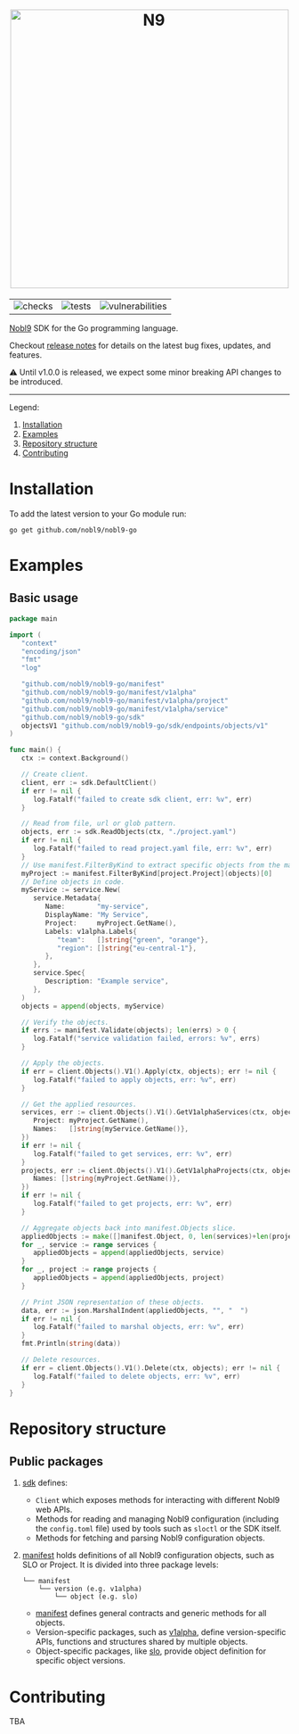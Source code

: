 <!-- markdownlint-disable line-length html -->
<h1 align="center">
   <picture>
      <source media="(prefers-color-scheme: dark)" srcset="https://user-images.githubusercontent.com/32738712/185149468-dc07f5d9-68c0-4922-a006-7baf6a08eaac.png">
      <source media="(prefers-color-scheme: light)" srcset="https://user-images.githubusercontent.com/32738712/185148352-bea80385-c772-4842-8f7b-6838bb08a3f4.png">
      <img alt="N9" src="https://user-images.githubusercontent.com/32738712/185148352-bea80385-c772-4842-8f7b-6838bb08a3f4.png" width="500" />
   </picture><br/>
</h1>

<div align="center">
  <table>
    <tr>
      <td>
        <img alt="checks" src="https://github.com/nobl9/nobl9-go/actions/workflows/checks.yml/badge.svg?event=push">
      </td>
      <td>
        <img alt="tests" src="https://github.com/nobl9/nobl9-go/actions/workflows/tests.yml/badge.svg?event=push">
      </td>
      <td>
        <img alt="vulnerabilities" src="https://github.com/nobl9/nobl9-go/actions/workflows/vulns.yml/badge.svg?event=push">
      </td>
    </tr>
  </table>
</div>
<!-- markdownlint-enable line-length html -->

[Nobl9](https://www.nobl9.com/) SDK for the Go programming language.

Checkout [release notes](https://github.com/nobl9/nobl9-go/releases)
for details on the latest bug fixes, updates, and features.

⚠️ Until v1.0.0 is released, we expect some minor breaking API changes
to be introduced.

---

Legend:

1. [Installation](#installation)
2. [Examples](#examples)
3. [Repository structure](#repository-structure)
4. [Contributing](#contributing)

# Installation

To add the latest version to your Go module run:

```shell
go get github.com/nobl9/nobl9-go
```

# Examples

## Basic usage

<!-- markdownlint-disable MD013 -->
```go
package main

import (
   "context"
   "encoding/json"
   "fmt"
   "log"

   "github.com/nobl9/nobl9-go/manifest"
   "github.com/nobl9/nobl9-go/manifest/v1alpha"
   "github.com/nobl9/nobl9-go/manifest/v1alpha/project"
   "github.com/nobl9/nobl9-go/manifest/v1alpha/service"
   "github.com/nobl9/nobl9-go/sdk"
   objectsV1 "github.com/nobl9/nobl9-go/sdk/endpoints/objects/v1"
)

func main() {
   ctx := context.Background()

   // Create client.
   client, err := sdk.DefaultClient()
   if err != nil {
      log.Fatalf("failed to create sdk client, err: %v", err)
   }

   // Read from file, url or glob pattern.
   objects, err := sdk.ReadObjects(ctx, "./project.yaml")
   if err != nil {
      log.Fatalf("failed to read project.yaml file, err: %v", err)
   }
   // Use manifest.FilterByKind to extract specific objects from the manifest.Object slice.
   myProject := manifest.FilterByKind[project.Project](objects)[0]
   // Define objects in code.
   myService := service.New(
      service.Metadata{
         Name:        "my-service",
         DisplayName: "My Service",
         Project:     myProject.GetName(),
         Labels: v1alpha.Labels{
            "team":   []string{"green", "orange"},
            "region": []string{"eu-central-1"},
         },
      },
      service.Spec{
         Description: "Example service",
      },
   )
   objects = append(objects, myService)

   // Verify the objects.
   if errs := manifest.Validate(objects); len(errs) > 0 {
      log.Fatalf("service validation failed, errors: %v", errs)
   }

   // Apply the objects.
   if err = client.Objects().V1().Apply(ctx, objects); err != nil {
      log.Fatalf("failed to apply objects, err: %v", err)
   }

   // Get the applied resources.
   services, err := client.Objects().V1().GetV1alphaServices(ctx, objectsV1.GetServicesRequest{
      Project: myProject.GetName(),
      Names:   []string{myService.GetName()},
   })
   if err != nil {
      log.Fatalf("failed to get services, err: %v", err)
   }
   projects, err := client.Objects().V1().GetV1alphaProjects(ctx, objectsV1.GetProjectsRequest{
      Names: []string{myProject.GetName()},
   })
   if err != nil {
      log.Fatalf("failed to get projects, err: %v", err)
   }

   // Aggregate objects back into manifest.Objects slice.
   appliedObjects := make([]manifest.Object, 0, len(services)+len(projects))
   for _, service := range services {
      appliedObjects = append(appliedObjects, service)
   }
   for _, project := range projects {
      appliedObjects = append(appliedObjects, project)
   }

   // Print JSON representation of these objects.
   data, err := json.MarshalIndent(appliedObjects, "", "  ")
   if err != nil {
      log.Fatalf("failed to marshal objects, err: %v", err)
   }
   fmt.Println(string(data))

   // Delete resources.
   if err = client.Objects().V1().Delete(ctx, objects); err != nil {
      log.Fatalf("failed to delete objects, err: %v", err)
   }
}
```
<!-- markdownlint-enable MD013 -->

# Repository structure

## Public packages

1. [sdk](./sdk) defines:

    - `Client` which exposes methods for interacting with
      different Nobl9 web APIs.
    - Methods for reading and managing Nobl9
      configuration (including the `config.toml` file) used by tools
      such as `sloctl` or the SDK itself.
    - Methods for fetching and parsing Nobl9 configuration objects.

2. [manifest](./manifest) holds definitions of all Nobl9 configuration
   objects, such as SLO or Project. It is divided into three package
   levels:

   ```text
   └── manifest
       └── version (e.g. v1alpha)
           └── object (e.g. slo)
   ```

    - [manifest](./manifest) defines general contracts and generic methods
      for all objects.
    - Version-specific packages, such as [v1alpha](./manifest/v1alpha), define
      version-specific APIs, functions and structures shared by multiple
      objects.
    - Object-specific packages, like [slo](./manifest/v1alpha/slo), provide
      object definition for specific object versions.

# Contributing

TBA
